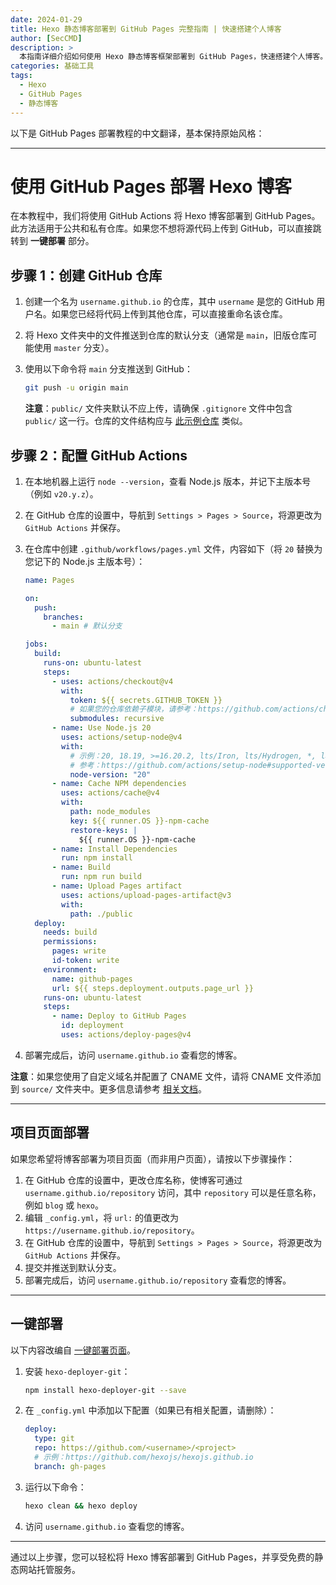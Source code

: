 ```yaml
---
date: 2024-01-29
title: Hexo 静态博客部署到 GitHub Pages 完整指南 | 快速搭建个人博客
author: [SecCMD]
description: >
  本指南详细介绍如何使用 Hexo 静态博客框架部署到 GitHub Pages，快速搭建个人博客。涵盖 Hexo 安装、主题配置、文章发布及自动化部署流程。通过 GitHub Actions 实现持续集成，轻松将博客更新推送到 GitHub Pages。适合开发者、技术爱好者快速搭建高效、美观的个人博客站点。
categories: 基础工具
tags:
  - Hexo
  - GitHub Pages
  - 静态博客
---
```


以下是 GitHub Pages 部署教程的中文翻译，基本保持原始风格：

---

# 使用 GitHub Pages 部署 Hexo 博客

在本教程中，我们将使用 GitHub Actions 将 Hexo 博客部署到 GitHub Pages。此方法适用于公共和私有仓库。如果您不想将源代码上传到 GitHub，可以直接跳转到 **一键部署** 部分。

## 步骤 1：创建 GitHub 仓库

1. 创建一个名为 `username.github.io` 的仓库，其中 `username` 是您的 GitHub 用户名。如果您已经将代码上传到其他仓库，可以直接重命名该仓库。
2. 将 Hexo 文件夹中的文件推送到仓库的默认分支（通常是 `main`，旧版仓库可能使用 `master` 分支）。
3. 使用以下命令将 `main` 分支推送到 GitHub：

   ```bash
   git push -u origin main
   ```

   **注意**：`public/` 文件夹默认不应上传，请确保 `.gitignore` 文件中包含 `public/` 这一行。仓库的文件结构应与 [此示例仓库](https://github.com/hexojs/hexo-starter) 类似。

## 步骤 2：配置 GitHub Actions

1. 在本地机器上运行 `node --version`，查看 Node.js 版本，并记下主版本号（例如 `v20.y.z`）。
2. 在 GitHub 仓库的设置中，导航到 `Settings > Pages > Source`，将源更改为 `GitHub Actions` 并保存。
3. 在仓库中创建 `.github/workflows/pages.yml` 文件，内容如下（将 `20` 替换为您记下的 Node.js 主版本号）：

   ```yaml
   name: Pages

   on:
     push:
       branches:
         - main # 默认分支

   jobs:
     build:
       runs-on: ubuntu-latest
       steps:
         - uses: actions/checkout@v4
           with:
             token: ${{ secrets.GITHUB_TOKEN }}
             # 如果您的仓库依赖子模块，请参考：https://github.com/actions/checkout
             submodules: recursive
         - name: Use Node.js 20
           uses: actions/setup-node@v4
           with:
             # 示例：20, 18.19, >=16.20.2, lts/Iron, lts/Hydrogen, *, latest, current, node
             # 参考：https://github.com/actions/setup-node#supported-version-syntax
             node-version: "20"
         - name: Cache NPM dependencies
           uses: actions/cache@v4
           with:
             path: node_modules
             key: ${{ runner.OS }}-npm-cache
             restore-keys: |
               ${{ runner.OS }}-npm-cache
         - name: Install Dependencies
           run: npm install
         - name: Build
           run: npm run build
         - name: Upload Pages artifact
           uses: actions/upload-pages-artifact@v3
           with:
             path: ./public
     deploy:
       needs: build
       permissions:
         pages: write
         id-token: write
       environment:
         name: github-pages
         url: ${{ steps.deployment.outputs.page_url }}
       runs-on: ubuntu-latest
       steps:
         - name: Deploy to GitHub Pages
           id: deployment
           uses: actions/deploy-pages@v4
   ```

4. 部署完成后，访问 `username.github.io` 查看您的博客。

**注意**：如果您使用了自定义域名并配置了 CNAME 文件，请将 CNAME 文件添加到 `source/` 文件夹中。更多信息请参考 [相关文档](https://docs.github.com/en/pages/configuring-a-custom-domain-for-your-github-pages-site)。

---

## 项目页面部署

如果您希望将博客部署为项目页面（而非用户页面），请按以下步骤操作：

1. 在 GitHub 仓库的设置中，更改仓库名称，使博客可通过 `username.github.io/repository` 访问，其中 `repository` 可以是任意名称，例如 `blog` 或 `hexo`。
2. 编辑 `_config.yml`，将 `url:` 的值更改为 `https://username.github.io/repository`。
3. 在 GitHub 仓库的设置中，导航到 `Settings > Pages > Source`，将源更改为 `GitHub Actions` 并保存。
4. 提交并推送到默认分支。
5. 部署完成后，访问 `username.github.io/repository` 查看您的博客。

---

## 一键部署

以下内容改编自 [一键部署页面](https://hexo.io/docs/one-command-deployment)。

1. 安装 `hexo-deployer-git`：

   ```bash
   npm install hexo-deployer-git --save
   ```

2. 在 `_config.yml` 中添加以下配置（如果已有相关配置，请删除）：

   ```yaml
   deploy:
     type: git
     repo: https://github.com/<username>/<project>
     # 示例：https://github.com/hexojs/hexojs.github.io
     branch: gh-pages
   ```

3. 运行以下命令：

   ```bash
   hexo clean && hexo deploy
   ```

4. 访问 `username.github.io` 查看您的博客。

---

通过以上步骤，您可以轻松将 Hexo 博客部署到 GitHub Pages，并享受免费的静态网站托管服务。
